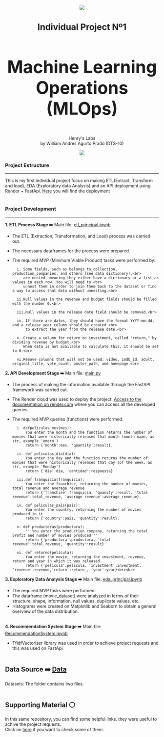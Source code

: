 <div align="center">

![](https://camo.githubusercontent.com/35b81f213ddb0e019b3567f6982d740bb2d01ae5dd712a1537e09e826e940228/68747470733a2f2f643331757a386c77666d796e38672e636c6f756466726f6e742e6e65742f4173736574732f6c6f676f2d68656e72792d77686974652d6c672e706e67)

</div>
<div align="center">
<h1><b> 
	Individual Project Nº1 <br>
<h1>Machine Learning Operations (MLOps)</h1> </b></h1><br>
</div>



<div align="center"> Henry's Labs <br>
	 by  William Andres Agurto Prado (DTS-10) </div>

<div align="center">

![](https://user-images.githubusercontent.com/67664604/217914153-1eb00e25-ac08-4dfa-aaf8-53c09038f082.png)

</div>

### **Project Estructure**

------------
This is my first individual project focus on making ETL(Extract, Transform and load), EDA (Exploratory data Analysis) and 
an API deployment using Render + FastApi. [Here](https://api-ml-98n4.onrender.com/docs) you will find the deployment<br><br>

### **Project Development**

------------
**1. ETL Process Stage ➡️**
Main file: [etl_principal.ipynb](https://github.com/WilliamAgurto/PI_01/blob/main/ETL.ipynb)
- The ETL (Extraction, Transformation, and Load) process was carried out.
- The necessary dataframes for the process were prepared.
- The required MVP (Minimum Viable Product) tasks were performed by:<br>

		i. Some fields, such as belongs_to_collection, production_companies, and others (see data dictionary),<br>
           are nested, meaning they either have a dictionary or a list as values in each row. You will need to <br>
           unnest them in order to join them back to the dataset or find a way to access that data without unnesting.<br>

		ii.Null values in the revenue and budget fields should be filled with the number 0.<br>
	
		iii.Null values in the release date field should be removed.<br>
	
		iv. If there are dates, they should have the format YYYY-mm-dd, and a release_year column should be created <br>
            to extract the year from the release date.<br>
	
		v. Create a column for return on investment, called "return," by dividing revenue by budget.<br>
           When data is not available to calculate this, it should be set to 0.<br>
        
        vi.Remove columns that will not be used: video, imdb_id, adult, original_title, vote_count, poster_path, and homepage.<br>

**2. API Development Stage ➡️**
Main file: [main.py](https://github.com/WilliamAgurto/PI_01/blob/main/FirstApi/main.py)
- The process of making the information available through the FastAPI framework was carried out.
- The Render cloud was used to deploy the project.
[Access to the documentation on render.com](http://127.0.0.1:8000/docs#/default/return__return__movie__get) where you can access all the developed queries.

- The required MVP queries (functions) were performed:<br>

		i. defpeliculas_mes(mes):
            You enter the month and the function returns the number of movies that were historically released that month (month name, as str, example 'enero')
            return {'month':mes, 'quantity':result}.

        ii. def peliculas_dia(dia):
            You enter the day and the function returns the number of movies that were historically released that day (of the week, as str, example 'Monday')
            return {'dia':dia, 'cantidad':respuesta}.

        iii.def franquicia(franquicia):
            You enter the franchise, returning the number of movies, total revenue and average revenue
            return {'franchise':franquicia, 'quanity':result, 'total revenue':total_revenue, 'average revenue':average_revenue}. 

        iv. def peliculas_pais(pais):
            You enter the country, returning the number of movies produced in it
            return {'country':pais, 'quantity':result}.

        v. def productoras(productora):
            '''You enter the production company, returning the total profit and number of movies produced'''
            return {'productora':productora, 'total revenue':total_revenue, 'quantity':result}

        vi. def retorno(pelicula):
            You enter the movie, returning the investment, revenue, return and year in which it was released
            return {'pelicula':pelicula, 'investment':investment, 'revenue':revenue,'return':return_, 'year':year}<br><br>


**3. Exploratory Data Analysis Stage ➡️** Main file: [eda_principal.ipynb](https://github.com/WilliamAgurto/PI_01_ML_OPS/blob/master/EDA.ipynb)

- The required MVP tasks were performed:
- The dataframe (movie_dataset) were analyzed in terms of their structure, shape, information, null values, duplicate values, etc.
- Histograms were created on Matplotlib and Seaborn to obtain a general overview of the data distribution.<br><br>

**4. Recommendation System Stage ➡️**
Main file: [RecommendationSystem.ipynb](https://github.com/WilliamAgurto/PI_01/blob/main/RecomendationSystem.ipynb)
-  TfidfVectorizer library was used in order to achieve project requests and this was used on FastApi.<br><br>

**Data Source  ➡️** [Data](https://github.com/WilliamAgurto/PI_01/tree/main/datasets)
------------

Datasets: The folder contains two files.<br><br>

**Supporting Material ⚪** 
------------

In this same repository, you can find some helpful links. they were useful to achive the project requests.<br>
Click on [here](https://github.com/WilliamAgurto/PI_01/blob/main/SupportingMaterial.md) if you want to check some of them.
